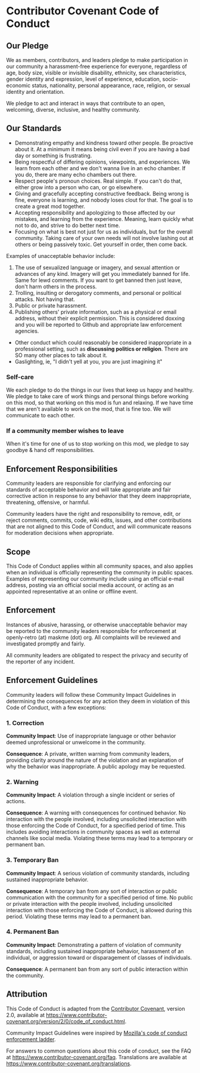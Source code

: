 # Contributor Covenant Code of Conduct

## Our Pledge

We as members, contributors, and leaders pledge to make participation in our
community a harassment-free experience for everyone, regardless of age, body
size, visible or invisible disability, ethnicity, sex characteristics, gender
identity and expression, level of experience, education, socio-economic status,
nationality, personal appearance, race, religion, or sexual identity
and orientation.

We pledge to act and interact in ways that contribute to an open, welcoming,
diverse, inclusive, and healthy community.

## Our Standards

* Demonstrating empathy and kindness toward other people. Be proactive about it. At a minimum it means being civil even if you are having a bad day or something is frustrating.
* Being respectful of differing opinions, viewpoints, and experiences. We learn from each other and we don't wanna live in an echo chamber. If you do, there are many echo chambers out there.
* Respect people's pronoun choices. Real simple. If you can't do that, either grow into a person who can, or go elsewhere.
* Giving and gracefully accepting constructive feedback. Being wrong is fine, everyone is learning, and nobody loses clout for that. The goal is to create a great mod together.
* Accepting responsibility and apologizing to those affected by our mistakes, and learning from the experience. Meaning, learn quickly what not to do, and strive to do better next time.
* Focusing on what is best not just for us as individuals, but for the overall community. Taking care of your own needs will not involve lashing out at others or being passively toxic. Get yourself in order, then come back.

Examples of unacceptable behavior include:

1) The use of sexualized language or imagery, and sexual attention or
  advances of any kind. Imagery will get you immediately banned for life. Same for lewd comments. If you want to get banned then just leave, don't harm others in the process.
2) Trolling, insulting or derogatory comments, and personal or political attacks. Not having that.
3) Public or private harassment.
4) Publishing others' private information, such as a physical or email
  address, without their explicit permission. This is considered doxxing and you will be reported to Github and appropriate law enforcement agencies.
* Other conduct which could reasonably be considered inappropriate in a
  professional setting, such as **discussing politics or religion**. There are SO many other places to talk about it.
* Gaslighting, ie, "I didn't yell at you, you are just imagining it"

### Self-care

We each pledge to do the things in our lives that keep us happy and healthy.
We pledge to take care of work things and personal things before working on this mod, so that working on this mod is fun and relaxing.
If we have time that we aren't available to work on the mod, that is fine too. We will communicate to each other.

### If a community member wishes to leave

When it's time for one of us to stop working on this mod, we pledge to say goodbye & hand off responsibilities.

## Enforcement Responsibilities

Community leaders are responsible for clarifying and enforcing our standards of
acceptable behavior and will take appropriate and fair corrective action in
response to any behavior that they deem inappropriate, threatening, offensive,
or harmful.

Community leaders have the right and responsibility to remove, edit, or reject
comments, commits, code, wiki edits, issues, and other contributions that are
not aligned to this Code of Conduct, and will communicate reasons for moderation
decisions when appropriate.

## Scope

This Code of Conduct applies within all community spaces, and also applies when
an individual is officially representing the community in public spaces.
Examples of representing our community include using an official e-mail address,
posting via an official social media account, or acting as an appointed
representative at an online or offline event.

## Enforcement

Instances of abusive, harassing, or otherwise unacceptable behavior may be
reported to the community leaders responsible for enforcement at
openly-retro (at) maskme (dot) org.
All complaints will be reviewed and investigated promptly and fairly.

All community leaders are obligated to respect the privacy and security of the
reporter of any incident.

## Enforcement Guidelines

Community leaders will follow these Community Impact Guidelines in determining
the consequences for any action they deem in violation of this Code of Conduct,
with a few exceptions:

### 1. Correction

**Community Impact**: Use of inappropriate language or other behavior deemed
unprofessional or unwelcome in the community.

**Consequence**: A private, written warning from community leaders, providing
clarity around the nature of the violation and an explanation of why the
behavior was inappropriate. A public apology may be requested.

### 2. Warning

**Community Impact**: A violation through a single incident or series
of actions.

**Consequence**: A warning with consequences for continued behavior. No
interaction with the people involved, including unsolicited interaction with
those enforcing the Code of Conduct, for a specified period of time. This
includes avoiding interactions in community spaces as well as external channels
like social media. Violating these terms may lead to a temporary or
permanent ban.

### 3. Temporary Ban

**Community Impact**: A serious violation of community standards, including
sustained inappropriate behavior.

**Consequence**: A temporary ban from any sort of interaction or public
communication with the community for a specified period of time. No public or
private interaction with the people involved, including unsolicited interaction
with those enforcing the Code of Conduct, is allowed during this period.
Violating these terms may lead to a permanent ban.

### 4. Permanent Ban

**Community Impact**: Demonstrating a pattern of violation of community
standards, including sustained inappropriate behavior,  harassment of an
individual, or aggression toward or disparagement of classes of individuals.

**Consequence**: A permanent ban from any sort of public interaction within
the community.

## Attribution

This Code of Conduct is adapted from the [Contributor Covenant][homepage],
version 2.0, available at
https://www.contributor-covenant.org/version/2/0/code_of_conduct.html.

Community Impact Guidelines were inspired by [Mozilla's code of conduct
enforcement ladder](https://github.com/mozilla/diversity).

[homepage]: https://www.contributor-covenant.org

For answers to common questions about this code of conduct, see the FAQ at
https://www.contributor-covenant.org/faq. Translations are available at
https://www.contributor-covenant.org/translations.
